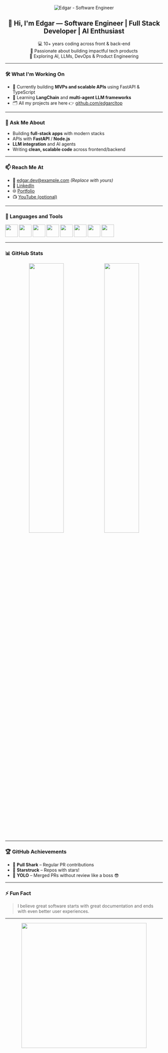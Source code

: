 <!-- Banner -->
<p align="center">
  <img src="https://raw.githubusercontent.com/edgarcltop/edgarcltop/main/assets/banner-dev.svg" alt="Edgar - Software Engineer" />
</p>

<h2 align="center">👋 Hi, I'm Edgar — Software Engineer | Full Stack Developer | AI Enthusiast</h2>

<p align="center">
  💻 10+ years coding across front & back-end <br />
  🎯 Passionate about building impactful tech products <br />
  🧠 Exploring AI, LLMs, DevOps & Product Engineering <br />
</p>

---

### 🛠️ What I'm Working On

- 🚀 Currently building **MVPs and scalable APIs** using FastAPI & TypeScript  
- 🧠 Learning **LangChain** and **multi-agent LLM frameworks**  
- 🗂️ All my projects are here 👉 [github.com/edgarcltop](https://github.com/edgarcltop)

---

### 🎯 Ask Me About

- Building **full-stack apps** with modern stacks
- APIs with **FastAPI** / **Node.js**
- **LLM integration** and AI agents
- Writing **clean, scalable code** across frontend/backend

---

### 📫 Reach Me At

- 📧 edgar.dev@example.com *(Replace with yours)*
- 💼 [LinkedIn](https://linkedin.com/in/YOURUSERNAME)
- 🌐 [Portfolio](https://yourwebsite.com)
- 📺 [YouTube (optional)](https://youtube.com/@yourchannel)

---

### 🚀 Languages and Tools

<p align="left">
  <img src="https://cdn.jsdelivr.net/gh/devicons/devicon/icons/typescript/typescript-original.svg" width="40" />
  <img src="https://cdn.jsdelivr.net/gh/devicons/devicon/icons/python/python-original.svg" width="40" />
  <img src="https://cdn.jsdelivr.net/gh/devicons/devicon/icons/javascript/javascript-original.svg" width="40" />
  <img src="https://cdn.jsdelivr.net/gh/devicons/devicon/icons/react/react-original.svg" width="40" />
  <img src="https://cdn.jsdelivr.net/gh/devicons/devicon/icons/docker/docker-original.svg" width="40" />
  <img src="https://cdn.jsdelivr.net/gh/devicons/devicon/icons/fastapi/fastapi-original.svg" width="40" />
  <img src="https://cdn.jsdelivr.net/gh/devicons/devicon/icons/django/django-plain.svg" width="40" />
  <img src="https://cdn.jsdelivr.net/gh/devicons/devicon/icons/nodejs/nodejs-original.svg" width="40" />
</p>

---

### 📊 GitHub Stats

<p align="center">
  <img src="https://github-readme-stats.vercel.app/api?username=edgarcltop&show_icons=true&theme=react" width="47%" />
  <img src="https://github-readme-streak-stats.herokuapp.com/?user=edgarcltop&theme=react" width="47%" />
</p>

---

### 🏆 GitHub Achievements

- 🦈 **Pull Shark** – Regular PR contributions
- 🌟 **Starstruck** – Repos with stars!
- 🚀 **YOLO** – Merged PRs without review like a boss 😎

---

### ⚡ Fun Fact

> I believe great software starts with great documentation and ends with even better user experiences.

---

<p align="center">
  <img src="https://user-images.githubusercontent.com/74038190/212745708-b0e39f92-3e19-4d2e-9fcb-51d1b1e0b7b4.gif" width="400" />
</p>
